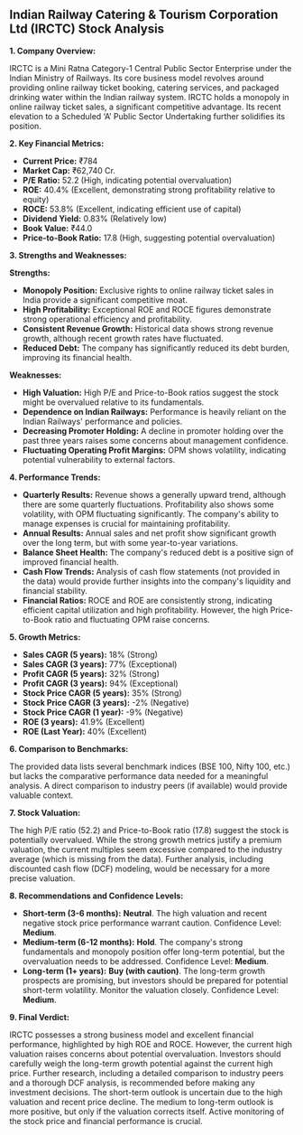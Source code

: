 ## Indian Railway Catering & Tourism Corporation Ltd (IRCTC) Stock Analysis

**1. Company Overview:**

IRCTC is a Mini Ratna Category-1 Central Public Sector Enterprise under the Indian Ministry of Railways.  Its core business model revolves around providing online railway ticket booking, catering services, and packaged drinking water within the Indian railway system.  IRCTC holds a monopoly in online railway ticket sales, a significant competitive advantage.  Its recent elevation to a Scheduled ‘A’ Public Sector Undertaking further solidifies its position.

**2. Key Financial Metrics:**

* **Current Price:** ₹784
* **Market Cap:** ₹62,740 Cr.
* **P/E Ratio:** 52.2 (High, indicating potential overvaluation)
* **ROE:** 40.4% (Excellent, demonstrating strong profitability relative to equity)
* **ROCE:** 53.8% (Excellent, indicating efficient use of capital)
* **Dividend Yield:** 0.83% (Relatively low)
* **Book Value:** ₹44.0
* **Price-to-Book Ratio:** 17.8 (High, suggesting potential overvaluation)


**3. Strengths and Weaknesses:**

**Strengths:**

* **Monopoly Position:**  Exclusive rights to online railway ticket sales in India provide a significant competitive moat.
* **High Profitability:**  Exceptional ROE and ROCE figures demonstrate strong operational efficiency and profitability.
* **Consistent Revenue Growth:**  Historical data shows strong revenue growth, although recent growth rates have fluctuated.
* **Reduced Debt:** The company has significantly reduced its debt burden, improving its financial health.


**Weaknesses:**

* **High Valuation:**  High P/E and Price-to-Book ratios suggest the stock might be overvalued relative to its fundamentals.
* **Dependence on Indian Railways:**  Performance is heavily reliant on the Indian Railways' performance and policies.
* **Decreasing Promoter Holding:** A decline in promoter holding over the past three years raises some concerns about management confidence.
* **Fluctuating Operating Profit Margins:** OPM shows volatility, indicating potential vulnerability to external factors.


**4. Performance Trends:**

* **Quarterly Results:**  Revenue shows a generally upward trend, although there are some quarterly fluctuations.  Profitability also shows some volatility, with OPM fluctuating significantly.  The company's ability to manage expenses is crucial for maintaining profitability.
* **Annual Results:**  Annual sales and net profit show significant growth over the long term, but with some year-to-year variations.
* **Balance Sheet Health:**  The company's reduced debt is a positive sign of improved financial health.
* **Cash Flow Trends:**  Analysis of cash flow statements (not provided in the data) would provide further insights into the company's liquidity and financial stability.
* **Financial Ratios:**  ROCE and ROE are consistently strong, indicating efficient capital utilization and high profitability.  However, the high Price-to-Book ratio and fluctuating OPM raise concerns.


**5. Growth Metrics:**

* **Sales CAGR (5 years):** 18% (Strong)
* **Sales CAGR (3 years):** 77% (Exceptional)
* **Profit CAGR (5 years):** 32% (Strong)
* **Profit CAGR (3 years):** 94% (Exceptional)
* **Stock Price CAGR (5 years):** 35% (Strong)
* **Stock Price CAGR (3 years):** -2% (Negative)
* **Stock Price CAGR (1 year):** -9% (Negative)
* **ROE (3 years):** 41.9% (Excellent)
* **ROE (Last Year):** 40% (Excellent)


**6. Comparison to Benchmarks:**

The provided data lists several benchmark indices (BSE 100, Nifty 100, etc.) but lacks the comparative performance data needed for a meaningful analysis.  A direct comparison to industry peers (if available) would provide valuable context.


**7. Stock Valuation:**

The high P/E ratio (52.2) and Price-to-Book ratio (17.8) suggest the stock is potentially overvalued.  While the strong growth metrics justify a premium valuation, the current multiples seem excessive compared to the industry average (which is missing from the data).  Further analysis, including discounted cash flow (DCF) modeling, would be necessary for a more precise valuation.


**8. Recommendations and Confidence Levels:**

* **Short-term (3-6 months):** **Neutral**. The high valuation and recent negative stock price performance warrant caution.  Confidence Level: **Medium**.
* **Medium-term (6-12 months):** **Hold**.  The company's strong fundamentals and monopoly position offer long-term potential, but the overvaluation needs to be addressed. Confidence Level: **Medium**.
* **Long-term (1+ years):** **Buy (with caution)**.  The long-term growth prospects are promising, but investors should be prepared for potential short-term volatility.  Monitor the valuation closely. Confidence Level: **Medium**.


**9. Final Verdict:**

IRCTC possesses a strong business model and excellent financial performance, highlighted by high ROE and ROCE. However, the current high valuation raises concerns about potential overvaluation.  Investors should carefully weigh the long-term growth potential against the current high price.  Further research, including a detailed comparison to industry peers and a thorough DCF analysis, is recommended before making any investment decisions.  The short-term outlook is uncertain due to the high valuation and recent price decline.  The medium to long-term outlook is more positive, but only if the valuation corrects itself.  Active monitoring of the stock price and financial performance is crucial.
